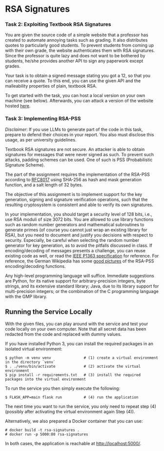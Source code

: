# RSA Signatures

### Task 2: Exploiting Textbook RSA Signatures

You are given the source code of a simple website that a professor has created
to automate annoying tasks such as grading. It also distributes quotes to
particularly good students. To prevent students from coming up with their own
grade, the website authenticates them with RSA signatures.  Since the professor
is quite lazy and does not want to be bothered by students, he/she provides
another API to sign any paperwork except grades.

Your task is to obtain a signed message stating you got a 12, so that you can
receive a quote.  To this end, you can use the given API and the malleability
properties of plain, textbook RSA.

To get started with the task, you can host a local version on your own machine (see below).
Afterwards, you can attack a version of the website hosted [here](https://rsasig.syssec.dk).


### Task 3: Implementing RSA-PSS

_Disclaimer_: If you use LLMs to generate part of the code in this task, prepare to defend their choices in your report. You also must disclose this usage, as per university guidelines.

Textbook RSA signatures are not secure. An attacker is able to obtain
signatures for messages that were never signed as such.
To prevent such attacks, padding schemes can be used.  One of such is PSS
(Probabilistic Signature Scheme).

The part of the assignment requires the implementation of the RSA-PSS according
to [RFC8017](https://datatracker.ietf.org/doc/html/rfc8017#section-8.1) using
SHA-256 as hash and mask generation function, and a salt length of 32 bytes.

The objective of this assignment is to implement support for the key generation,
signing and signature verification operations, such that the resulting
cryptosystem is consistent and able to verify its own signatures.

In your implementation, you should target a security level of 128 bits, i.e.,
use RSA moduli of size 3072 bits.  You are allowed to use library functions
such as random number generators and mathematical subroutines to generate primes (of course you
cannot just wrap an existing library for RSA), but you need to document and
justify you decisions with respect to security.  Especially, be careful when
selecting the random number generator for key generation, as to avoid the
pitfalls discussed in class. If encoding/decoding of messages presents a challenge, you
can reuse existing code as well, or read the [IEEE P1363 specification](https://web.archive.org/web/20170810025803/http://grouper.ieee.org/groups/1363/P1363a/contributions/pss-submission.pdf) for reference.
For reference, the German Wikipedia has some [good pictures](https://de.wikipedia.org/wiki/Probabilistic_Signature_Scheme) of the RSA-PSS encoding/decoding functions.

Any high-level programming language will suffice. Immediate suggestions are
Python, for its native support for arbitrary-precision integers, byte strings,
and its extensive standard library; Java, due to its library support for
multi-precision integers; or the combination of the C programming language with
the GMP library.



## Running the Service Locally

With the given files, you can play around with the service and test your code
locally on your own computer.  Note that all secret data has been redacted from
the code and replaced with dummy values.

If you have installed Python 3, you can install the required packages in an
isolated virtual environment:
```
$ python -m venv venv               # (1) create a virtual environment in the directory `venv`
$ . ./venv/bin/activate             # (2) activate the virtual environment
$ pip install -r requirements.txt   # (3) install the required packages into the virtual environment
```
To run the service you then simply execute the following:
```
$ FLASK_APP=main flask run          # (4) run the application
```
The next time you want to run the service, you only need to repeat step (4)
(possibly after activating the virtual environment again Step (4)).

Alternatively, we also prepared a Docker container that you can use:
```
# docker build -t rsa-signatures .
# docker run -p 5000:80 rsa-signatures
```

In both cases, the application is reachable at <http://localhost:5000/>.
